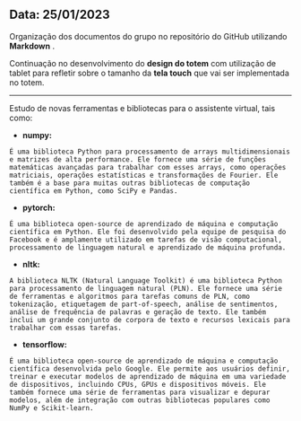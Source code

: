 ## Data: 25/01/2023

Organização dos documentos do grupo no repositório do GitHub utilizando **Markdown** .

Continuação no desenvolvimento do **design do totem** com utilização de tablet para refletir sobre o tamanho da **tela touch** que vai ser implementada no totem.
***
Estudo de novas ferramentas e bibliotecas para o assistente virtual, tais como:

- **numpy:**

`É uma biblioteca Python para processamento de arrays multidimensionais e matrizes de alta performance. Ele fornece uma série de funções matemáticas avançadas para trabalhar com esses arrays, como operações matriciais, operações estatísticas e transformações de Fourier. Ele também é a base para muitas outras bibliotecas de computação científica em Python, como SciPy e Pandas.`

- **pytorch:**

`É uma biblioteca open-source de aprendizado de máquina e computação científica em Python. Ele foi desenvolvido pela equipe de pesquisa do Facebook e é amplamente utilizado em tarefas de visão computacional, processamento de linguagem natural e aprendizado de máquina profunda.`

- **nltk:**

`A biblioteca NLTK (Natural Language Toolkit) é uma biblioteca Python para processamento de linguagem natural (PLN). Ele fornece uma série de ferramentas e algoritmos para tarefas comuns de PLN, como tokenização, etiquetagem de part-of-speech, análise de sentimentos, análise de frequência de palavras e geração de texto. Ele também inclui um grande conjunto de corpora de texto e recursos lexicais para trabalhar com essas tarefas.`

- **tensorflow:**

`É uma biblioteca open-source de aprendizado de máquina e computação científica desenvolvida pelo Google. Ele permite aos usuários definir, treinar e executar modelos de aprendizado de máquina em uma variedade de dispositivos, incluindo CPUs, GPUs e dispositivos móveis. Ele também fornece uma série de ferramentas para visualizar e depurar modelos, além de integração com outras bibliotecas populares como NumPy e Scikit-learn.`
